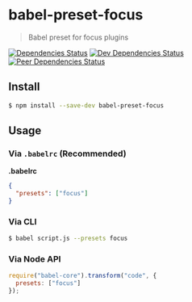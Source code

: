 # babel-preset-focus

> Babel preset for focus plugins

[![Dependencies Status](https://david-dm.org/KleeGroup/babel-preset-focus.svg)](https://david-dm.org/KleeGroup/babel-preset-focus)
[![Dev Dependencies Status](https://david-dm.org/KleeGroup/babel-preset-focus/dev-status.svg)](https://david-dm.org/KleeGroup/babel-preset-focus?type=dev)
[![Peer Dependencies Status](https://david-dm.org/KleeGroup/babel-preset-focus/peer-status.svg)](https://david-dm.org/KleeGroup/babel-preset-focus?type=peer)

## Install

```sh
$ npm install --save-dev babel-preset-focus
```

## Usage

### Via `.babelrc` (Recommended)

**.babelrc**

```json
{
  "presets": ["focus"]
}
```

### Via CLI

```sh
$ babel script.js --presets focus
```

### Via Node API

```javascript
require("babel-core").transform("code", {
  presets: ["focus"]
});
```
